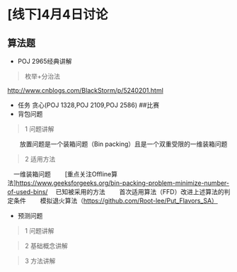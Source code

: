 # [线下]4月4日讨论
## 算法题
* POJ 2965经典讲解
> 枚举+分治法

 http://www.cnblogs.com/BlackStorm/p/5240201.html
* 任务 贪心(POJ 1328,POJ 2109,POJ 2586)
##比赛
* 背包问题
> 1 问题讲解

&emsp;&emsp;放置问题是一个装箱问题（Bin packing）且是一个双重受限的一维装箱问题

> 2 适用方法

&emsp;一维装箱问题
&emsp;&emsp;[重点关注Offline算法]https://www.geeksforgeeks.org/bin-packing-problem-minimize-number-of-used-bins/
&emsp;已知被采用的方法
&emsp;&emsp;首次适用算法（FFD）改进上述算法的判定条件
&emsp;&emsp;模拟退火算法（https://github.com/Root-lee/Put_Flavors_SA）
* 预测问题
> 1 问题讲解

> 2 基础概念讲解

> 3 方法讲解